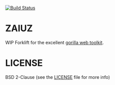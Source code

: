 [![Build Status](https://travis-ci.org/zaiuz/zaiuz.png)](https://travis-ci.org/zaiuz/zaiuz)

ZAIUZ
=====

WIP Forklift for the excellent [gorilla web toolkit][1].

LICENSE
=======

BSD 2-Clause (see the [LICENSE][0] file for more info)


[0]: https://raw.github.com/zaiuz/zaiuz/master/LICENSE
[1]: http://www.gorillatoolkit.org

